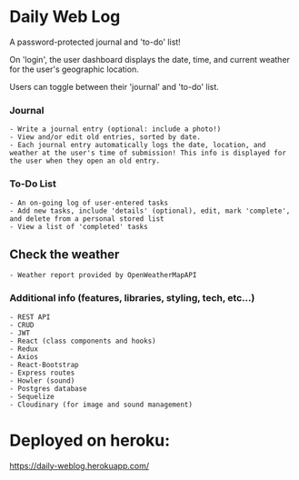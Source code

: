 # Daily Web Log

A password-protected journal and 'to-do' list!

On 'login', the user dashboard displays the date, time, and current weather for the user's geographic location.

Users can toggle between their 'journal' and 'to-do' list.

### Journal
    - Write a journal entry (optional: include a photo!)
    - View and/or edit old entries, sorted by date. 
    - Each journal entry automatically logs the date, location, and weather at the user's time of submission! This info is displayed for the user when they open an old entry.

### To-Do List
    - An on-going log of user-entered tasks
    - Add new tasks, include 'details' (optional), edit, mark 'complete', and delete from a personal stored list
    - View a list of 'completed' tasks

## Check the weather
    - Weather report provided by OpenWeatherMapAPI

### Additional info (features, libraries, styling, tech, etc...)
    - REST API
    - CRUD
    - JWT
    - React (class components and hooks)
    - Redux
    - Axios
    - React-Bootstrap
    - Express routes
    - Howler (sound)
    - Postgres database
    - Sequelize
    - Cloudinary (for image and sound management)



# Deployed on heroku:
https://daily-weblog.herokuapp.com/

